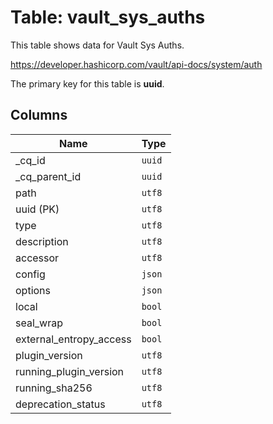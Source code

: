 # Table: vault_sys_auths

This table shows data for Vault Sys Auths.

https://developer.hashicorp.com/vault/api-docs/system/auth

The primary key for this table is **uuid**.

## Columns

| Name          | Type          |
| ------------- | ------------- |
|_cq_id|`uuid`|
|_cq_parent_id|`uuid`|
|path|`utf8`|
|uuid (PK)|`utf8`|
|type|`utf8`|
|description|`utf8`|
|accessor|`utf8`|
|config|`json`|
|options|`json`|
|local|`bool`|
|seal_wrap|`bool`|
|external_entropy_access|`bool`|
|plugin_version|`utf8`|
|running_plugin_version|`utf8`|
|running_sha256|`utf8`|
|deprecation_status|`utf8`|